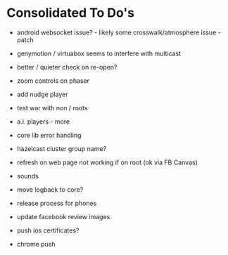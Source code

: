 Consolidated To Do's
====================

- android websocket issue? - likely some crosswalk/atmosphere issue - patch
- genymotion / virtuabox seems to interfere with multicast
- better / quieter check on re-open?
- zoom controls on phaser
- add nudge player
- test war with non / roots
- a.i. players - more
- core lib error handling
- hazelcast cluster group name?
- refresh on web page not working if on root (ok via FB Canvas)
- sounds
- move logback to core?
- release process for phones

- update facebook review images

- push ios certificates?
- chrome push

